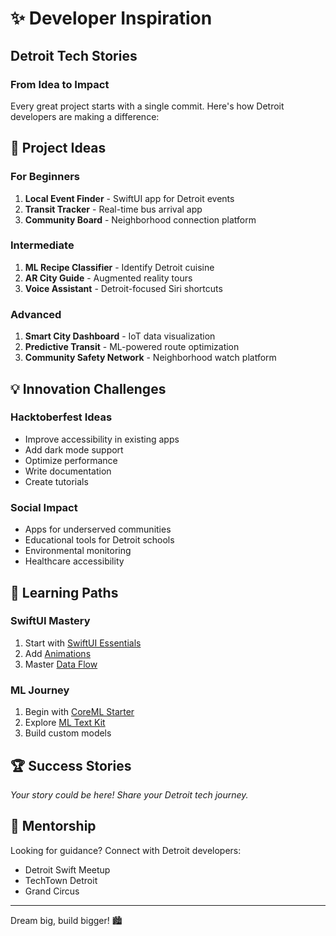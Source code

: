 # ✨ Developer Inspiration

## Detroit Tech Stories

### From Idea to Impact

Every great project starts with a single commit. Here's how Detroit developers are making a difference:

## 🚀 Project Ideas

### For Beginners
1. **Local Event Finder** - SwiftUI app for Detroit events
2. **Transit Tracker** - Real-time bus arrival app
3. **Community Board** - Neighborhood connection platform

### Intermediate
1. **ML Recipe Classifier** - Identify Detroit cuisine
2. **AR City Guide** - Augmented reality tours
3. **Voice Assistant** - Detroit-focused Siri shortcuts

### Advanced
1. **Smart City Dashboard** - IoT data visualization
2. **Predictive Transit** - ML-powered route optimization
3. **Community Safety Network** - Neighborhood watch platform

## 💡 Innovation Challenges

### Hacktoberfest Ideas
- Improve accessibility in existing apps
- Add dark mode support
- Optimize performance
- Write documentation
- Create tutorials

### Social Impact
- Apps for underserved communities
- Educational tools for Detroit schools
- Environmental monitoring
- Healthcare accessibility

## 🎯 Learning Paths

### SwiftUI Mastery
1. Start with [SwiftUI Essentials](https://github.com/durellwilson/swiftui-essentials)
2. Add [Animations](https://github.com/durellwilson/swiftui-animations)
3. Master [Data Flow](https://github.com/durellwilson/swiftui-dataflow)

### ML Journey
1. Begin with [CoreML Starter](https://github.com/durellwilson/coreml-starter)
2. Explore [ML Text Kit](https://github.com/durellwilson/ml-text-kit)
3. Build custom models

## 🏆 Success Stories

*Your story could be here! Share your Detroit tech journey.*

## 🤝 Mentorship

Looking for guidance? Connect with Detroit developers:
- Detroit Swift Meetup
- TechTown Detroit
- Grand Circus

---

Dream big, build bigger! 🏙️
